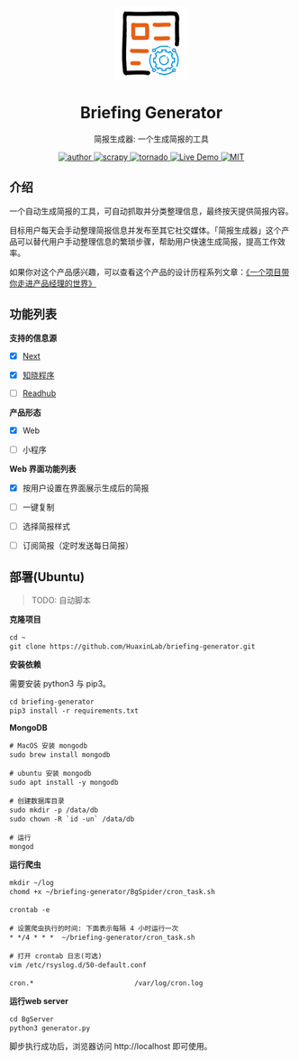 
<p align="center">
<a href="http://bg.huaxinlab.cn/">
    <img src="images/icon.png" 
    alt="Logo" width="128" height="128" style="max-width: 100%;">
</a>
</p>
<h1 align="center">Briefing Generator</h1>
<p align="center">简报生成器: 一个生成简报的工具</p>
<p align="center">
    <a href="https://acusp.info">
        <img src="https://badgen.net/badge/author/acusp/blue" alt="author">
    </a>
    <a href="https://github.com/scrapy/scrapy">
        <img src="https://badgen.net/badge/Scrapy/1.6.0/blue" alt="scrapy">
    </a>
    <a href="https://github.com/tornadoweb/tornado">
        <img src="https://badgen.net/badge/Tornado/6.0.2/blue" alt="tornado">
    </a>
    <a href="http://bg.huaxinlab.cn/">
        <img src="https://badgen.net/badge/%F0%9F%9A%80/open-in-browser/blue" alt="Live Demo">
    </a>
    <a href="LICENSE">
        <img src="https://badgen.net/github/license/HuaxinLab/briefing-generator" alt="MIT">
    </a>
</p>

## 介绍

一个自动生成简报的工具，可自动抓取并分类整理信息，最终按天提供简报内容。


目标用户每天会手动整理简报信息并发布至其它社交媒体。「简报生成器」这个产品可以替代用户手动整理信息的繁琐步骤，帮助用户快速生成简报，提高工作效率。


如果你对这个产品感兴趣，可以查看这个产品的设计历程系列文章：[《一个项目带你走进产品经理的世界》](http://www.woshipm.com/pmd/2182811.html)


## 功能列表

**支持的信息源**

- [x] [Next](http://next.36kr.com/posts?sort=hot)

- [x] [知晓程序](https://minapp.com/miniapp/)

- [ ] [Readhub](https://readhub.cn/topics)


**产品形态**

- [x] Web

- [ ] 小程序


**Web 界面功能列表**

- [x] 按用户设置在界面展示生成后的简报

- [ ] 一键复制

- [ ] 选择简报样式

- [ ] 订阅简报（定时发送每日简报）


## 部署(Ubuntu)

> TODO: 自动脚本

**克隆项目**

```
cd ~
git clone https://github.com/HuaxinLab/briefing-generator.git
```

**安装依赖**

需要安装 python3 与 pip3。

```
cd briefing-generator
pip3 install -r requirements.txt
```

**MongoDB**

```
# MacOS 安装 mongodb
sudo brew install mongodb

# ubuntu 安装 mongodb
sudo apt install -y mongodb

# 创建数据库目录
sudo mkdir -p /data/db
sudo chown -R `id -un` /data/db

# 运行
mongod
```

**运行爬虫**

```
mkdir ~/log
chomd +x ~/briefing-generator/BgSpider/cron_task.sh

crontab -e

# 设置爬虫执行的时间: 下面表示每隔 4 小时运行一次
* */4 * * *  ~/briefing-generator/cron_task.sh

# 打开 crontab 日志(可选)
vim /etc/rsyslog.d/50-default.conf 

cron.*                         /var/log/cron.log
```

**运行web server**

```
cd BgServer
python3 generator.py
```

脚步执行成功后，浏览器访问 http://localhost 即可使用。